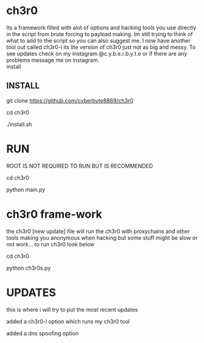 # ch3r0

                                             
Its a framework filled with alot of options and hacking tools you use directly in the script from brute forcing to payload making.
Im still trying to think of what to add to the script so you can also suggest me.
I now have another tool out called ch3r0-l its lite version of ch3r0 just not as big and messy.
To see updates check on my instagram @c.y.b.e.r.b.y.t.e or if there are any problems message me on instagram.     
install

## **INSTALL**
git clone https://github.com/cyberbyte8869/ch3r0

cd ch3r0

./install.sh

# RUN
ROOT IS NOT REQUIRED TO RUN BUT IS RECOMMENDED

cd ch3r0

python main.py

# ch3r0 frame-work


the ch3r0 [new update] file will run the ch3r0 with proxychains and other tools making you anonymous when hacking but some stuff might be slow or not work... to run ch3r0 look below

cd ch3r0

python ch3r0s.py

# UPDATES
this is where i will try to put the most recent updates

added a ch3r0-l option which runs my ch3r0 tool

added a dns spoofing option
